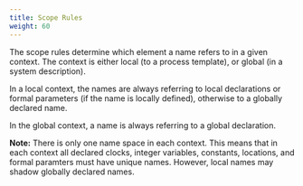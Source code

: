 ```yaml
---
title: Scope Rules
weight: 60
---
```


The scope rules determine which element a name refers to in a given context. The context is either local (to a process template), or global (in a system description).

In a local context, the names are always referring to local declarations or formal parameters (if the name is locally defined), otherwise to a globally declared name.

In the global context, a name is always referring to a global declaration.

**Note:** There is only one name space in each context. This means that in each context all declared clocks, integer variables, constants, locations, and formal paramters must have unique names. However, local names may shadow globally declared names.